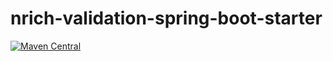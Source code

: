 # nrich-validation-spring-boot-starter

[![Maven Central](https://maven-badges.herokuapp.com/maven-central/net.croz.nrich/nrich-validation-spring-boot-starter/badge.svg?color=blue)](https://maven-badges.herokuapp.com/maven-central/net.croz.nrich/nrich-validation-spring-boot-starter)
